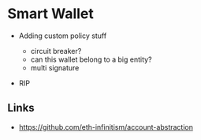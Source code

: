 # Smart Wallet

- Adding custom policy stuff
    - circuit breaker?
    - can this wallet belong to a big entity?
    - multi signature



- RIP 


## Links
- https://github.com/eth-infinitism/account-abstraction
